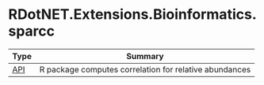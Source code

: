 ﻿
# RDotNET.Extensions.Bioinformatics.sparcc

|Type|Summary|
|----|-------|
|[API](./API.md)|R package computes correlation for relative abundances|

